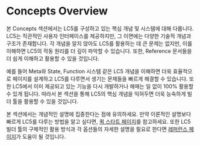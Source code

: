 # Concepts Overview

본 Concepts 섹션에서는 LC5를 구성하고 있는 핵심 개념 및 시스템에 대해 다룹니다. LC5는 직관적인 사용자 인터페이스를 제공하지만, 그 이면에는 다양한 기술적 개념과 구조가 존재합니다. 각 개념을 알지 않아도 LC5를 활용하는 데 큰 문제는 없지만, 이를 이해하면 LC5의 작동 원리를 더 깊이 파악할 수 있습니다. 또한, Reference 문서들을 더 쉽게 이해하고 활용할 수 있을 것입니다.

예를 들어 Meta와 State, Function 시스템 같은 LC5 개념을 이해하면 더욱 효율적으로 페이지를 설계하고 LC5를 다루면서 생기는 문제들을 빠르게 해결할 수 있습니다. 또한 LC5에서 이미 제공되고 있는 기능을 다시 개발하거나 헤매는 일 없이 100% 활용할 수 있게 됩니다. 따라서 본 섹션을 통해 LC5의 핵심 개념을 익혀두면 더욱 능숙하게 빌더 툴을 활용할 수 있을 것입니다.

본 섹션에서는 개념적인 설명에 집중한다는 점에 유의하세요. 만약 이론적인 설명보다 빠르게 LC5를 다루는 방법을 알고 싶다면, [퀵 스타트 페이지](/lc5/quickstart)를 참고하세요. 또한 LC5 빌더 툴의 구체적인 활용 방식과 각 옵션들의 자세한 설명을 필요로 한다면 [레퍼런스 페이지](/lc5/reference)가 도움이 될 것입니다.
